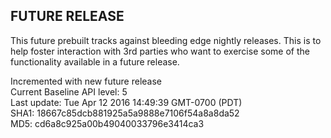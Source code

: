## FUTURE RELEASE
This future prebuilt tracks against bleeding edge nightly
releases. This is to help foster interaction with 3rd
parties who want to exercise some of the functionality
available in a future release.

Incremented with new future release <br />
Current Baseline API level: 5 <br />
Last update: Tue Apr 12 2016 14:49:39 GMT-0700 (PDT) <br />
SHA1: 18667c85dcb881925a5a9888e7106f54a8a8da52 <br />
MD5: cd6a8c925a00b49040033796e3414ca3 <br />
